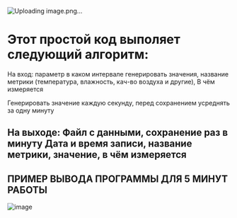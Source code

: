![Uploading image.png…]()

# Этот простой код выполяет следующий алгоритм:
На вход: 
параметр в каком интервале генерировать значения,
название метрики (температура, влажность, кач-во воздуха и другие),
В чём измеряется

Генерировать значение каждую секунду, перед сохранением усреднять за одну минуту

На выходе: 
Файл с данными, сохранение раз в минуту
Дата и время записи, название метрики, значение, в чём измеряется
------------------------------------------
ПРИМЕР ВЫВОДА ПРОГРАММЫ ДЛЯ 5 МИНУТ РАБОТЫ
------------------------------------------
![image](https://github.com/user-attachments/assets/dea913d0-f876-48c9-bdc3-25e920bf6fa7)

 

